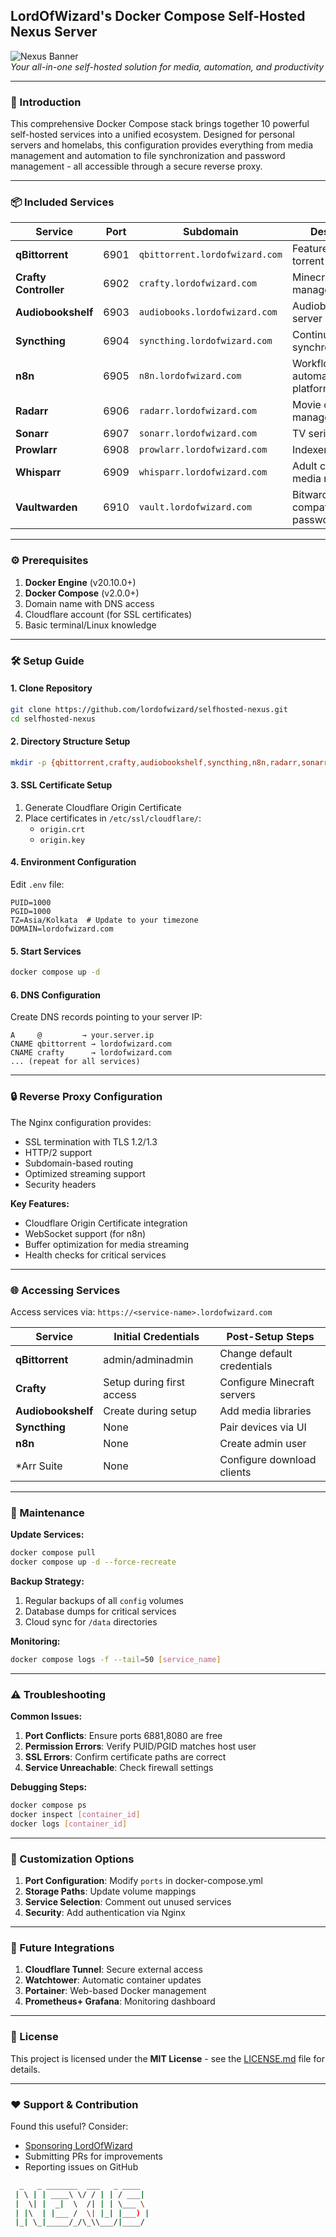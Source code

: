 ## LordOfWizard's Docker Compose Self-Hosted Nexus Server

![Nexus Banner](https://placehold.co/1200x400/1e3a8a/white?text=Self-Hosted+Nexus+Server)  
*Your all-in-one self-hosted solution for media, automation, and productivity*

---

### 🚀 Introduction
This comprehensive Docker Compose stack brings together 10 powerful self-hosted services into a unified ecosystem. Designed for personal servers and homelabs, this configuration provides everything from media management and automation to file synchronization and password management - all accessible through a secure reverse proxy.

---

### 📦 Included Services
| Service | Port | Subdomain | Description |
|---------|------|-----------|-------------|
| **qBittorrent** | 6901 | `qbittorrent.lordofwizard.com` | Feature-rich torrent client |
| **Crafty Controller** | 6902 | `crafty.lordofwizard.com` | Minecraft server management |
| **Audiobookshelf** | 6903 | `audiobooks.lordofwizard.com` | Audiobook/podcast server |
| **Syncthing** | 6904 | `syncthing.lordofwizard.com` | Continuous file synchronization |
| **n8n** | 6905 | `n8n.lordofwizard.com` | Workflow automation platform |
| **Radarr** | 6906 | `radarr.lordofwizard.com` | Movie collection manager |
| **Sonarr** | 6907 | `sonarr.lordofwizard.com` | TV series manager |
| **Prowlarr** | 6908 | `prowlarr.lordofwizard.com` | Indexer manager |
| **Whisparr** | 6909 | `whisparr.lordofwizard.com` | Adult content media manager |
| **Vaultwarden** | 6910 | `vault.lordofwizard.com` | Bitwarden-compatible password manager |

---

### ⚙️ Prerequisites
1. **Docker Engine** (v20.10.0+)
2. **Docker Compose** (v2.0.0+)
3. Domain name with DNS access
4. Cloudflare account (for SSL certificates)
5. Basic terminal/Linux knowledge

---

### 🛠️ Setup Guide

#### 1. Clone Repository
```bash
git clone https://github.com/lordofwizard/selfhosted-nexus.git
cd selfhosted-nexus
```

#### 2. Directory Structure Setup
```bash
mkdir -p {qbittorrent,crafty,audiobookshelf,syncthing,n8n,radarr,sonarr,prowlarr,whisparr,bitwarden}/{config,data,downloads}
```

#### 3. SSL Certificate Setup
1. Generate Cloudflare Origin Certificate
2. Place certificates in `/etc/ssl/cloudflare/`:
   - `origin.crt`
   - `origin.key`

#### 4. Environment Configuration
Edit `.env` file:
```env
PUID=1000
PGID=1000
TZ=Asia/Kolkata  # Update to your timezone
DOMAIN=lordofwizard.com
```

#### 5. Start Services
```bash
docker compose up -d
```

#### 6. DNS Configuration
Create DNS records pointing to your server IP:
```
A     @         → your.server.ip
CNAME qbittorrent → lordofwizard.com
CNAME crafty      → lordofwizard.com
... (repeat for all services)
```

---

### 🔒 Reverse Proxy Configuration
The Nginx configuration provides:
- SSL termination with TLS 1.2/1.3
- HTTP/2 support
- Subdomain-based routing
- Optimized streaming support
- Security headers

**Key Features:**
- Cloudflare Origin Certificate integration
- WebSocket support (for n8n)
- Buffer optimization for media streaming
- Health checks for critical services

---

### 🌐 Accessing Services
Access services via: `https://<service-name>.lordofwizard.com`

| Service | Initial Credentials | Post-Setup Steps |
|---------|---------------------|------------------|
| **qBittorrent** | admin/adminadmin | Change default credentials |
| **Crafty** | Setup during first access | Configure Minecraft servers |
| **Audiobookshelf** | Create during setup | Add media libraries |
| **Syncthing** | None | Pair devices via UI |
| **n8n** | None | Create admin user |
| *Arr Suite | None | Configure download clients |

---

### 🔄 Maintenance
**Update Services:**
```bash
docker compose pull
docker compose up -d --force-recreate
```

**Backup Strategy:**
1. Regular backups of all `config` volumes
2. Database dumps for critical services
3. Cloud sync for `/data` directories

**Monitoring:**
```bash
docker compose logs -f --tail=50 [service_name]
```

---

### ⚠️ Troubleshooting
**Common Issues:**
1. **Port Conflicts**: Ensure ports 6881,8080 are free
2. **Permission Errors**: Verify PUID/PGID matches host user
3. **SSL Errors**: Confirm certificate paths are correct
4. **Service Unreachable**: Check firewall settings

**Debugging Steps:**
```bash
docker compose ps
docker inspect [container_id]
docker logs [container_id]
```

---

### 🔧 Customization Options
1. **Port Configuration**: Modify `ports` in docker-compose.yml
2. **Storage Paths**: Update volume mappings
3. **Service Selection**: Comment out unused services
4. **Security**: Add authentication via Nginx

---

### 🌟 Future Integrations
1. **Cloudflare Tunnel**: Secure external access
2. **Watchtower**: Automatic container updates
3. **Portainer**: Web-based Docker management
4. **Prometheus+ Grafana**: Monitoring dashboard

---

### 📜 License
This project is licensed under the **MIT License** - see the [LICENSE.md](LICENSE.md) file for details.

---

### ❤️ Support & Contribution
Found this useful? Consider:
- [Sponsoring LordOfWizard](https://github.com/sponsors/lordofwizard)
- Submitting PRs for improvements
- Reporting issues on GitHub

```bash
  _   _ _______  ___   _ ____  
 | \ | | ____\ \/ / | | / ___| 
 |  \| |  _|  \  /| | | \___ \ 
 | |\  | |___ /  \| |_| |___) |
 |_| \_|_____/_/\_\\___/|____/ 
```

